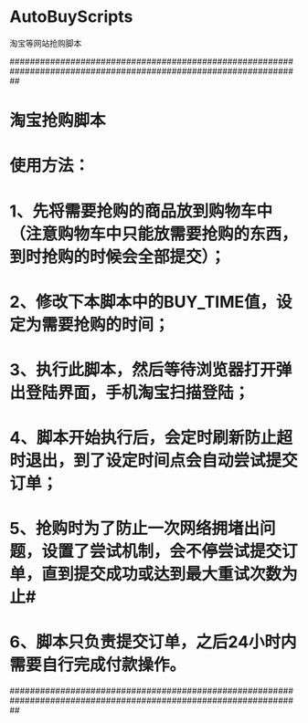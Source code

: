 # AutoBuyScripts
淘宝等网站抢购脚本

##################################################################################################################
# 淘宝抢购脚本                                                                                                   #
# 使用方法：                                                                                                     #
#     1、先将需要抢购的商品放到购物车中（注意购物车中只能放需要抢购的东西，到时抢购的时候会全部提交）；          #
#     2、修改下本脚本中的BUY_TIME值，设定为需要抢购的时间；                                                      #
#     3、执行此脚本，然后等待浏览器打开弹出登陆界面，手机淘宝扫描登陆；                                          #
#     4、脚本开始执行后，会定时刷新防止超时退出，到了设定时间点会自动尝试提交订单；                              #
#     5、抢购时为了防止一次网络拥堵出问题，设置了尝试机制，会不停尝试提交订单，直到提交成功或达到最大重试次数为止#
#     6、脚本只负责提交订单，之后24小时内需要自行完成付款操作。                                                  #
##################################################################################################################